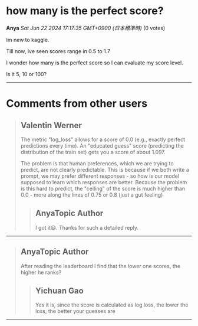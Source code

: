 # how many is the perfect score?

**Anya** *Sat Jun 22 2024 17:17:35 GMT+0900 (日本標準時)* (0 votes)

Im new to kaggle.

Till now, Ive seen scores range in 0.5 to 1.7

I wonder how many is the perfect score so I can evaluate my score level.

Is it 5, 10 or 100?



---

 # Comments from other users

> ## Valentin Werner
> 
> The metric "log_loss" allows for a score of 0.0 (e.g., exactly perfect predictions every time). An "educated guess" score (predicting the distribution of the train set) gets you a score of about 1.097.
> 
> The problem is that human preferences, which we are trying to predict, are not clearly predictable. This is because if we both write a prompt, we may prefer different responses - so how is our model supposed to learn which responses are better. Because the problem is this hard to predict, the "ceiling" of the score is much higher than 0.0 - more along the lines of 0.75 or 0.8 (just a gut feeling)
> 
> 
> 
> > ## AnyaTopic Author
> > 
> > I got it😃. Thanks  for such a detailed reply.
> > 
> > 
> > 


---

> ## AnyaTopic Author
> 
> After reading the leaderboard I find that the lower one scores, the higher he ranks?
> 
> 
> 
> > ## Yichuan Gao
> > 
> > Yes it is, since the score is calculated as log loss, the lower the loss, the better your guesses are
> > 
> > 
> > 


---

